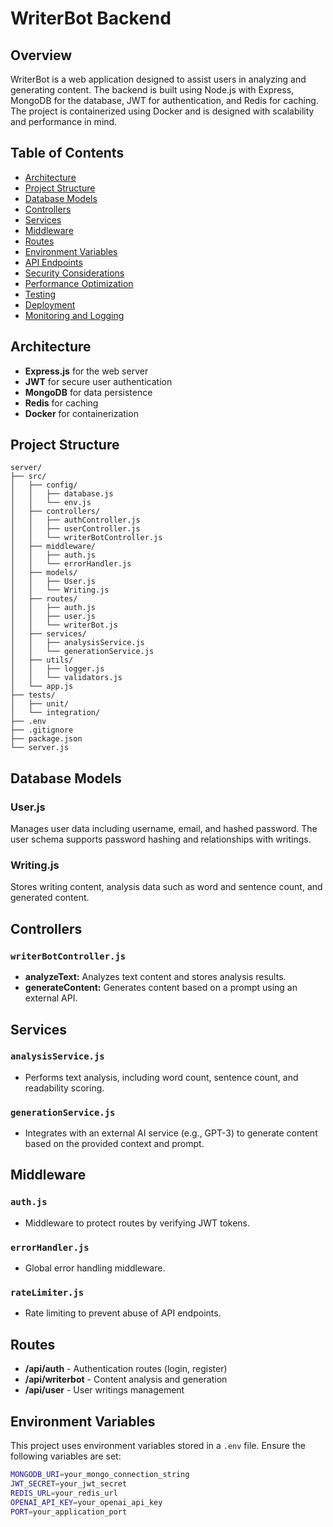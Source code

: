 # WriterBot Backend

## Overview

WriterBot is a web application designed to assist users in analyzing and generating content. The backend is built using Node.js with Express, MongoDB for the database, JWT for authentication, and Redis for caching. The project is containerized using Docker and is designed with scalability and performance in mind.

## Table of Contents
- [Architecture](#architecture)
- [Project Structure](#project-structure)
- [Database Models](#database-models)
- [Controllers](#controllers)
- [Services](#services)
- [Middleware](#middleware)
- [Routes](#routes)
- [Environment Variables](#environment-variables)
- [API Endpoints](#api-endpoints)
- [Security Considerations](#security-considerations)
- [Performance Optimization](#performance-optimization)
- [Testing](#testing)
- [Deployment](#deployment)
- [Monitoring and Logging](#monitoring-and-logging)

## Architecture

- **Express.js** for the web server
- **JWT** for secure user authentication
- **MongoDB** for data persistence
- **Redis** for caching
- **Docker** for containerization

## Project Structure

    
    server/
    ├── src/
    │   ├── config/
    │   │   ├── database.js
    │   │   └── env.js
    │   ├── controllers/
    │   │   ├── authController.js
    │   │   ├── userController.js
    │   │   └── writerBotController.js
    │   ├── middleware/
    │   │   ├── auth.js
    │   │   └── errorHandler.js
    │   ├── models/
    │   │   ├── User.js
    │   │   └── Writing.js
    │   ├── routes/
    │   │   ├── auth.js
    │   │   ├── user.js
    │   │   └── writerBot.js
    │   ├── services/
    │   │   ├── analysisService.js
    │   │   └── generationService.js
    │   ├── utils/
    │   │   ├── logger.js
    │   │   └── validators.js
    │   └── app.js
    ├── tests/
    │   ├── unit/
    │   └── integration/
    ├── .env
    ├── .gitignore
    ├── package.json
    └── server.js


## Database Models

### User.js
Manages user data including username, email, and hashed password. The user schema supports password hashing and relationships with writings.

### Writing.js
Stores writing content, analysis data such as word and sentence count, and generated content.

## Controllers

### `writerBotController.js`
- **analyzeText:** Analyzes text content and stores analysis results.
- **generateContent:** Generates content based on a prompt using an external API.

## Services

### `analysisService.js`
- Performs text analysis, including word count, sentence count, and readability scoring.

### `generationService.js`
- Integrates with an external AI service (e.g., GPT-3) to generate content based on the provided context and prompt.

## Middleware

### `auth.js`
- Middleware to protect routes by verifying JWT tokens.

### `errorHandler.js`
- Global error handling middleware.

### `rateLimiter.js`
- Rate limiting to prevent abuse of API endpoints.

## Routes

- **/api/auth** - Authentication routes (login, register)
- **/api/writerbot** - Content analysis and generation
- **/api/user** - User writings management

## Environment Variables

This project uses environment variables stored in a `.env` file. Ensure the following variables are set:

```bash
MONGODB_URI=your_mongo_connection_string
JWT_SECRET=your_jwt_secret
REDIS_URL=your_redis_url
OPENAI_API_KEY=your_openai_api_key
PORT=your_application_port

